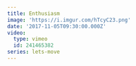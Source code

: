 ```yaml
---
title: Enthusiasm
image: 'https://i.imgur.com/hTcyC23.png'
date: '2017-11-05T09:30:00.000Z'
video:
  type: vimeo
  id: 241465382
series: lets-move
---
```


